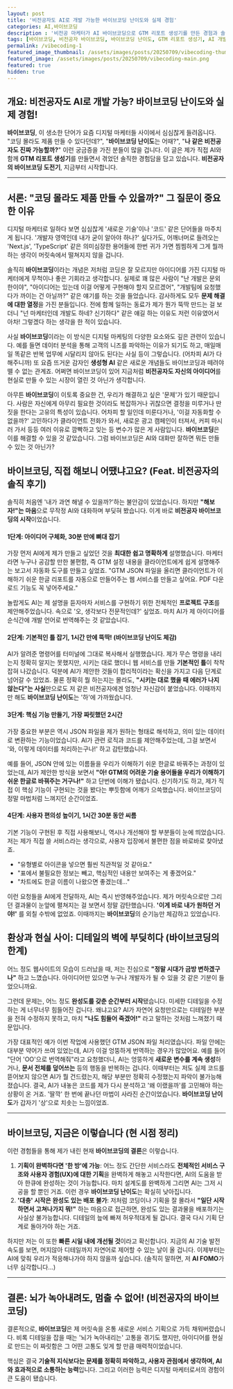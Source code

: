 ```yaml
---
layout: post
title: '비전공자도 AI로 개발 가능한 바이브코딩 난이도와 실제 경험'
categories: AI,바이브코딩
description : '비전공 마케터가 AI 바이브코딩으로 GTM 리포트 생성기를 만든 경험과 솔직한 난이도 후기를 공개합니다.'
tags: [바이브코딩, 비전공자 바이브코딩, 바이브코딩 난이도, GTM 리포트 생성기, AI 개발, 생성형 AI]
permalink: /vibecoding-1
featured_image_thumbnail: /assets/images/posts/20250709/vibecoding-thumb.png
featured_image: /assets/images/posts/20250709/vibecoding-main.png
featured: true
hidden: true
---
```


## 개요: 비전공자도 AI로 개발 가능? 바이브코딩 난이도와 실제 경험!

**바이브코딩**, 이 생소한 단어가 요즘 디지털 마케터들 사이에서 심심찮게 들려옵니다. "코딩 몰라도 제품 만들 수 있다던데?", "**바이브코딩 난이도**는 어때?", "**나 같은 비전공자도 진짜 가능할까?**" 이런 궁금증을 가진 분들이 많을 겁니다. 이 글은 제가 직접 AI와 함께 **GTM 리포트 생성기**를 만들면서 겪었던 솔직한 경험담을 담고 있습니다. **비전공자의 바이브코딩 도전기**, 지금부터 시작합니다.

---

## 서론: "코딩 몰라도 제품 만들 수 있을까?" 그 질문이 중요한 이유

디지털 마케터로 일하다 보면 심심찮게 '새로운 기술'이나 '코드' 같은 단어들을 마주치게 됩니다. '개발자 영역인데 내가 굳이 알아야 하나?' 싶다가도, 어깨너머로 들려오는 'Next.js', 'TypeScript' 같은 의미심장한 용어들에 한번 귀가 가면 찜찜하게 그게 뭘까 하는 생각이 머릿속에서 떨쳐지지 않을 겁니다.

솔직히 **바이브코딩**이라는 개념은 저처럼 코딩은 잘 모르지만 아이디어를 가진 디지털 마케터에게 무척이나 좋은 기회라고 생각합니다. 실제로 꽤 많은 사람이 "난 개발은 문외한이야", "아이디어는 있는데 이걸 어떻게 구현해야 할지 모르겠어", "개발팀에 요청했다가 까이는 건 아닐까?" 같은 얘기를 하는 것을 들었습니다. 감사하게도 모두 **문제 해결에 대한 열정**을 가진 분들입니다. 전에 함께 일하는 동료가 제가 뭔가 뚝딱 만드는 걸 보더니 "넌 마케터인데 개발도 하네? 신기하다" 같은 얘길 하는 이유도 저런 이유였어서 아차! 그렇겠다 하는 생각을 한 적이 있습니다.

사실 **바이브코딩**이라는 이 방식은 디지털 마케팅의 다양한 요소와도 깊은 관련이 있습니다. 예를 들면 데이터 분석을 통해 고객의 니즈를 파악하는 이유가 되기도 하고, 매일매일 똑같은 반복 업무에 시달리지 않아도 된다는 사실 등이 그렇습니다. (어차피 AI가 다 해주니까) 또 요즘 뜨거운 감자인 **생성형 AI** 같은 새로운 개념들도 바이브코딩과 떼려야 뗄 수 없는 관계죠. 어쩌면 바이브코딩이 있어 지금처럼 **비전공자도 자신의 아이디어**를 현실로 만들 수 있는 시장이 열린 것 아닌가 생각합니다.

아무튼 **바이브코딩**이 이토록 중요한 건, 우리가 해결하고 싶은 '문제'가 있기 때문입니다. 사람은 자신에게 아무리 필요한 것이라도 복잡하거나 귀찮으면 결정을 미루거나 딴짓을 한다는 고유의 특성이 있습니다. 어차피 할 일인데 미룬다거나, '이걸 자동화할 수 없을까?' 고민하다가 클라이언트 전화가 와서, 새로운 광고 캠페인이 터져서, 커피 마시러 가서 등등 여러 이유로 깜빡하고 잊는 등 변수가 많은 게 사람입니다. **바이브코딩**은 이를 해결할 수 있을 것 같았습니다. 그럼 바이브코딩은 AI와 대화만 잘하면 뭐든 만들 수 있는 것 아닌가?

## 바이브코딩, 직접 해보니 어땠냐고요? (Feat. 비전공자의 솔직 후기)

솔직히 처음엔 '내가 과연 해낼 수 있을까?'하는 불안감이 있었습니다. 하지만 **"해보자!"는 마음**으로 무작정 AI와 대화하며 부딪혀 봤습니다. 이게 바로 **비전공자 바이브코딩의 시작**이었습니다.

#### 1단계: 아이디어 구체화, 30분 만에 뼈대 잡기

가장 먼저 AI에게 제가 만들고 싶었던 것을 **최대한 쉽고 명확하게** 설명했습니다. 마케터라면 누구나 공감할 만한 불편함, 즉 GTM 설정 내용을 클라이언트에게 쉽게 설명해주는 보고서 자동화 도구를 만들고 싶었죠. "GTM JSON 파일을 올리면 클라이언트가 이해하기 쉬운 한글 리포트를 자동으로 만들어주는 웹 서비스를 만들고 싶어요. PDF 다운로드 기능도 꼭 넣어주세요."

놀랍게도 AI는 제 설명을 듣자마자 서비스를 구현하기 위한 전체적인 **프로젝트 구조**를 제안해주었습니다. 속으로 '오, 생각보다 전문적인데?' 싶었죠. 마치 AI가 제 아이디어를 순식간에 개발 언어로 번역해주는 것 같았습니다.

#### 2단계: 기본적인 틀 잡기, 1시간 만에 뚝딱! (바이브코딩 난이도 체감)

AI가 알려준 명령어를 터미널에 그대로 복사해서 실행했습니다. 제가 무슨 명령을 내리는지 정확히 알지는 못했지만, 시키는 대로 했더니 웹 서비스를 만들 **기본적인 틀**이 착착 잡혀 나갔습니다. 덕분에 AI가 제안한 것들이 합리적이라는 확신을 가지고 다음 단계로 넘어갈 수 있었죠. 물론 정확히 뭘 하는지는 몰라도, **"시키는 대로 했을 때 에러가 나지 않는다"는 사실**만으로도 저 같은 비전공자에겐 엄청난 자신감이 붙었습니다. 이때까지만 해도 **바이브코딩 난이도**는 '하'에 가까웠습니다.

#### 3단계: 핵심 기능 만들기, 가장 짜릿했던 2시간

가장 중요한 부분은 역시 JSON 파일을 제가 원하는 형태로 해석하고, 의미 있는 데이터로 변환하는 기능이었습니다. AI가 관련 로직과 코드를 제안해주었는데, 그걸 보면서 '와, 이렇게 데이터를 처리하는구나!' 하고 감탄했습니다.

예를 들어, JSON 안에 있는 이름들을 우리가 이해하기 쉬운 한글로 바꿔주는 과정이 있었는데, AI가 제안한 방식을 보면서 **"아! GTM의 어려운 기술 용어들을 우리가 이해하기 쉬운 한글로 바꿔주는 거구나!"** 하고 단번에 이해가 됐습니다. 신기하기도 하고, 제가 직접 이 핵심 기능이 구현되는 것을 봤다는 뿌듯함에 어깨가 으쓱했습니다. 바이브코딩이 정말 마법처럼 느껴지던 순간이었죠.

#### 4단계: 사용자 편의성 높이기, 1시간 30분 동안 씨름

기본 기능이 구현된 후 직접 사용해보니, 역시나 개선해야 할 부분들이 눈에 띄었습니다. 저는 제가 직접 쓸 서비스라는 생각으로, 사용자 입장에서 불편한 점을 바로바로 찾아냈죠.

* "유형별로 아이콘을 넣으면 훨씬 직관적일 것 같아요."
* "표에서 불필요한 정보는 빼고, 핵심적인 내용만 보여주는 게 좋겠어요."
* "차트에도 한글 이름이 나왔으면 좋겠는데…"

이런 요청들을 AI에게 전달하자, AI는 즉시 반영해주었습니다. 제가 머릿속으로만 그리던 결과물이 눈앞에 펼쳐지는 걸 보면서 정말 감탄했습니다. **'이게 바로 내가 원하던 거야!'** 를 외칠 수밖에 없었죠. 이때까지는 **바이브코딩**의 순기능만 체감하고 있었습니다.

## 환상과 현실 사이: 디테일의 벽에 부딪히다 (바이브코딩의 한계)

어느 정도 웹사이트의 모습이 드러났을 때, 저는 진심으로 **"정말 시대가 금방 변하겠구나"** 하고 느꼈습니다. 아이디어만 있으면 누구나 개발자가 될 수 있을 것 같은 기분이 들었으니까요.

그런데 문제는, 어느 정도 **완성도를 갖춘 순간부터 시작**됐습니다. 미세한 디테일을 수정하는 게 너무너무 힘들어진 겁니다. 왜냐고요? AI가 자연어 요청만으로는 디테일한 부분을 전혀 수정하지 못하고, 마치 **"나도 힘들어 죽겠어!"** 라고 말하는 것처럼 느껴졌기 때문입니다.

가장 대표적인 예가 이번 작업에 사용했던 GTM JSON 파일 처리였습니다. 파일 안에는 대부분 약어가 쓰여 있었는데, AI가 이걸 엉뚱하게 번역하는 경우가 많았어요. 예를 들어 "단어 'OO'으로 번역해줘"라고 요청했더니, AI는 엉뚱하게 **새로운 변수를 계속 생성**하거나, **문서 전체를 덮어쓰는** 등의 행동을 반복하는 겁니다. 이때부터는 저도 실제 코드를 뜯어보지 않으면 AI가 뭘 건드렸는지, 해당 부분만 정확히 수정했는지 파악이 불가능해졌습니다. 결국, AI가 내놓은 코드를 제가 다시 분석하고 '왜 이랬을까'를 고민해야 하는 상황이 온 거죠. '딸깍' 한 번에 끝나던 마법이 사라진 순간이었습니다. **바이브코딩 난이도**가 갑자기 '상'으로 치솟는 느낌이었죠.

---

## 바이브코딩, 지금은 이렇습니다 (현 시점 정리)

이런 경험들을 통해 제가 내린 현재 **바이브코딩의 결론**은 이렇습니다.

1.  **기획이 완벽하다면 '한 방'에 가능**: 어느 정도 간단한 서비스라도 **전체적인 서비스 구조와 사용자 경험(UX)에 대한 기획**을 완벽하게 해놓고 시작한다면, AI의 도움을 받아 한큐에 완성하는 것이 가능합니다. 마치 설계도를 완벽하게 그리면 AI는 그저 시공을 할 뿐인 거죠. 이런 경우 **바이브코딩 난이도**는 확실히 낮아집니다.
2.  **'대충' 시작은 완성도 있는 배포 불가**: 저처럼 코딩이나 기획을 잘 몰라서 **"일단 시작하면서 고쳐나가지 뭐!"** 하는 마음으로 접근하면, 완성도 있는 결과물을 배포하기는 사실상 불가능합니다. 디테일의 늪에 빠져 허우적대게 될 겁니다. 결국 다시 기획 단계로 돌아가야 하는 거죠.

하지만 저는 이 또한 **빠른 시일 내에 개선될 것**이라고 확신합니다. 지금의 AI 기술 발전 속도를 보면, 머지않아 디테일까지 자연어로 제어할 수 있는 날이 올 겁니다. 이제부터는 AI에 맞춰 우리가 적응해나가야 하지 않을까 싶습니다. (솔직히 말하면, 저 **AI FOMO**가 너무 심각합니다...)

---

## 결론: 뇌가 녹아내려도, 멈출 수 없어! (비전공자의 바이브코딩)

결론적으로, **바이브코딩**은 제 머릿속을 온통 새로운 서비스 기획으로 가득 채워버렸습니다. 비록 디테일을 잡을 때는 '뇌가 녹아내리는' 고통을 겪기도 했지만, 아이디어를 현실로 만드는 이 짜릿함은 그 어떤 고통도 잊게 할 만큼 매력적이었습니다.

핵심은 결국 **기술적 지식보다는 문제를 정확히 파악하고, 사용자 관점에서 생각하며, AI와 효과적으로 소통하는 능력**입니다. 그리고 이러한 능력은 디지털 마케터로서의 경험이 큰 도움이 됐습니다.

